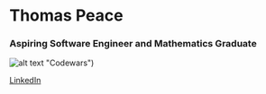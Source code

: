 # Thomas Peace

### Aspiring Software Engineer and Mathematics Graduate

![alt text](https://www.codewars.com/users/thomaspeace/badges/small) "Codewars")

[LinkedIn](https://www.linkedin.com/in/thomas-peace-bb0361195/)
